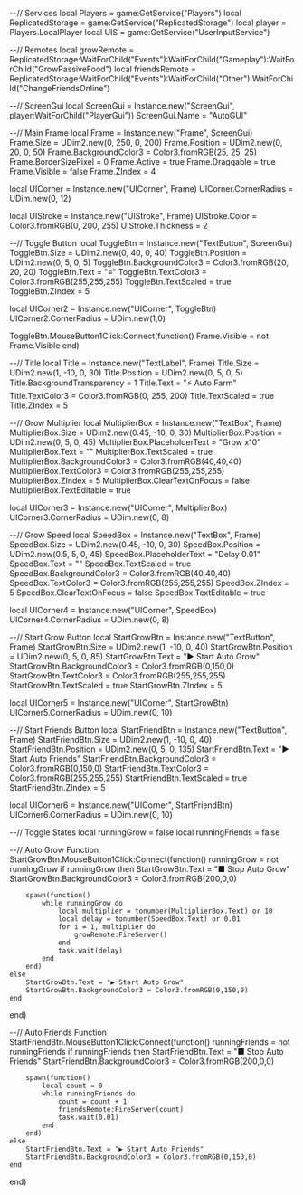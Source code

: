 --// Services
local Players = game:GetService("Players")
local ReplicatedStorage = game:GetService("ReplicatedStorage")
local player = Players.LocalPlayer
local UIS = game:GetService("UserInputService")

--// Remotes
local growRemote = ReplicatedStorage:WaitForChild("Events"):WaitForChild("Gameplay"):WaitForChild("GrowPassiveFood")
local friendsRemote = ReplicatedStorage:WaitForChild("Events"):WaitForChild("Other"):WaitForChild("ChangeFriendsOnline")

--// ScreenGui
local ScreenGui = Instance.new("ScreenGui", player:WaitForChild("PlayerGui"))
ScreenGui.Name = "AutoGUI"

--// Main Frame
local Frame = Instance.new("Frame", ScreenGui)
Frame.Size = UDim2.new(0, 250, 0, 200)
Frame.Position = UDim2.new(0, 20, 0, 50)
Frame.BackgroundColor3 = Color3.fromRGB(25, 25, 25)
Frame.BorderSizePixel = 0
Frame.Active = true
Frame.Draggable = true
Frame.Visible = false
Frame.ZIndex = 4

local UICorner = Instance.new("UICorner", Frame)
UICorner.CornerRadius = UDim.new(0, 12)

local UIStroke = Instance.new("UIStroke", Frame)
UIStroke.Color = Color3.fromRGB(0, 200, 255)
UIStroke.Thickness = 2

--// Toggle Button
local ToggleBtn = Instance.new("TextButton", ScreenGui)
ToggleBtn.Size = UDim2.new(0, 40, 0, 40)
ToggleBtn.Position = UDim2.new(0, 5, 0, 5)
ToggleBtn.BackgroundColor3 = Color3.fromRGB(20, 20, 20)
ToggleBtn.Text = "≡"
ToggleBtn.TextColor3 = Color3.fromRGB(255,255,255)
ToggleBtn.TextScaled = true
ToggleBtn.ZIndex = 5

local UICorner2 = Instance.new("UICorner", ToggleBtn)
UICorner2.CornerRadius = UDim.new(1,0)

ToggleBtn.MouseButton1Click:Connect(function()
	Frame.Visible = not Frame.Visible
end)

--// Title
local Title = Instance.new("TextLabel", Frame)
Title.Size = UDim2.new(1, -10, 0, 30)
Title.Position = UDim2.new(0, 5, 0, 5)
Title.BackgroundTransparency = 1
Title.Text = "⚡ Auto Farm"
Title.TextColor3 = Color3.fromRGB(0, 255, 200)
Title.TextScaled = true
Title.ZIndex = 5

--// Grow Multiplier
local MultiplierBox = Instance.new("TextBox", Frame)
MultiplierBox.Size = UDim2.new(0.45, -10, 0, 30)
MultiplierBox.Position = UDim2.new(0, 5, 0, 45)
MultiplierBox.PlaceholderText = "Grow x10"
MultiplierBox.Text = ""
MultiplierBox.TextScaled = true
MultiplierBox.BackgroundColor3 = Color3.fromRGB(40,40,40)
MultiplierBox.TextColor3 = Color3.fromRGB(255,255,255)
MultiplierBox.ZIndex = 5
MultiplierBox.ClearTextOnFocus = false
MultiplierBox.TextEditable = true

local UICorner3 = Instance.new("UICorner", MultiplierBox)
UICorner3.CornerRadius = UDim.new(0, 8)

--// Grow Speed
local SpeedBox = Instance.new("TextBox", Frame)
SpeedBox.Size = UDim2.new(0.45, -10, 0, 30)
SpeedBox.Position = UDim2.new(0.5, 5, 0, 45)
SpeedBox.PlaceholderText = "Delay 0.01"
SpeedBox.Text = ""
SpeedBox.TextScaled = true
SpeedBox.BackgroundColor3 = Color3.fromRGB(40,40,40)
SpeedBox.TextColor3 = Color3.fromRGB(255,255,255)
SpeedBox.ZIndex = 5
SpeedBox.ClearTextOnFocus = false
SpeedBox.TextEditable = true

local UICorner4 = Instance.new("UICorner", SpeedBox)
UICorner4.CornerRadius = UDim.new(0, 8)

--// Start Grow Button
local StartGrowBtn = Instance.new("TextButton", Frame)
StartGrowBtn.Size = UDim2.new(1, -10, 0, 40)
StartGrowBtn.Position = UDim2.new(0, 5, 0, 85)
StartGrowBtn.Text = "▶ Start Auto Grow"
StartGrowBtn.BackgroundColor3 = Color3.fromRGB(0,150,0)
StartGrowBtn.TextColor3 = Color3.fromRGB(255,255,255)
StartGrowBtn.TextScaled = true
StartGrowBtn.ZIndex = 5

local UICorner5 = Instance.new("UICorner", StartGrowBtn)
UICorner5.CornerRadius = UDim.new(0, 10)

--// Start Friends Button
local StartFriendBtn = Instance.new("TextButton", Frame)
StartFriendBtn.Size = UDim2.new(1, -10, 0, 40)
StartFriendBtn.Position = UDim2.new(0, 5, 0, 135)
StartFriendBtn.Text = "▶ Start Auto Friends"
StartFriendBtn.BackgroundColor3 = Color3.fromRGB(0,150,0)
StartFriendBtn.TextColor3 = Color3.fromRGB(255,255,255)
StartFriendBtn.TextScaled = true
StartFriendBtn.ZIndex = 5

local UICorner6 = Instance.new("UICorner", StartFriendBtn)
UICorner6.CornerRadius = UDim.new(0, 10)

--// Toggle States
local runningGrow = false
local runningFriends = false

--// Auto Grow Function
StartGrowBtn.MouseButton1Click:Connect(function()
	runningGrow = not runningGrow
	if runningGrow then
		StartGrowBtn.Text = "■ Stop Auto Grow"
		StartGrowBtn.BackgroundColor3 = Color3.fromRGB(200,0,0)
		
		spawn(function()
			while runningGrow do
				local multiplier = tonumber(MultiplierBox.Text) or 10
				local delay = tonumber(SpeedBox.Text) or 0.01
				for i = 1, multiplier do
					growRemote:FireServer()
				end
				task.wait(delay)
			end
		end)
	else
		StartGrowBtn.Text = "▶ Start Auto Grow"
		StartGrowBtn.BackgroundColor3 = Color3.fromRGB(0,150,0)
	end
end)

--// Auto Friends Function
StartFriendBtn.MouseButton1Click:Connect(function()
	runningFriends = not runningFriends
	if runningFriends then
		StartFriendBtn.Text = "■ Stop Auto Friends"
		StartFriendBtn.BackgroundColor3 = Color3.fromRGB(200,0,0)
		
		spawn(function()
			local count = 0
			while runningFriends do
				count = count + 1
				friendsRemote:FireServer(count)
				task.wait(0.01)
			end
		end)
	else
		StartFriendBtn.Text = "▶ Start Auto Friends"
		StartFriendBtn.BackgroundColor3 = Color3.fromRGB(0,150,0)
	end
end)
